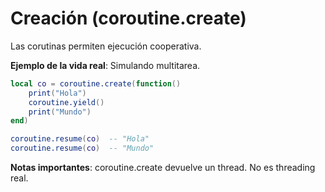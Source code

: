 # Creación (coroutine.create)

Las corutinas permiten ejecución cooperativa.

**Ejemplo de la vida real**: Simulando multitarea.

```lua
local co = coroutine.create(function()
    print("Hola")
    coroutine.yield()
    print("Mundo")
end)

coroutine.resume(co)  -- "Hola"
coroutine.resume(co)  -- "Mundo"
```

**Notas importantes**: coroutine.create devuelve un thread. No es threading real.